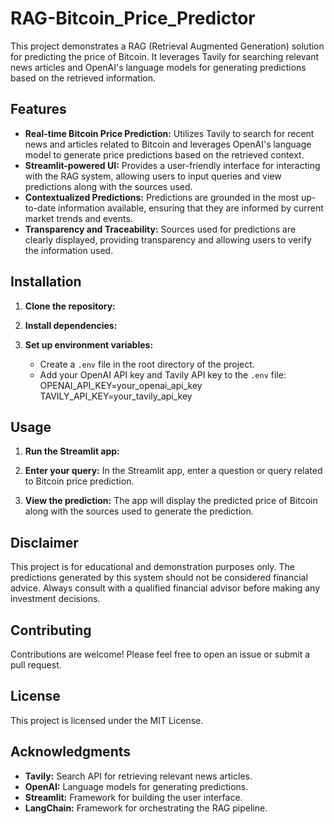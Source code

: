 # RAG-Bitcoin_Price_Predictor

This project demonstrates a RAG (Retrieval Augmented Generation) solution for predicting the price of Bitcoin. It leverages Tavily for searching relevant news articles and OpenAI's language models for generating predictions based on the retrieved information.

## Features

* **Real-time Bitcoin Price Prediction:** Utilizes Tavily to search for recent news and articles related to Bitcoin and leverages OpenAI's language model to generate price predictions based on the retrieved context.
* **Streamlit-powered UI:** Provides a user-friendly interface for interacting with the RAG system, allowing users to input queries and view predictions along with the sources used.
* **Contextualized Predictions:** Predictions are grounded in the most up-to-date information available, ensuring that they are informed by current market trends and events.
* **Transparency and Traceability:** Sources used for predictions are clearly displayed, providing transparency and allowing users to verify the information used.

## Installation

1. **Clone the repository:**

2. **Install dependencies:**

3. **Set up environment variables:**
   * Create a `.env` file in the root directory of the project.
   * Add your OpenAI API key and Tavily API key to the `.env` file:
   OPENAI_API_KEY=your_openai_api_key
   TAVILY_API_KEY=your_tavily_api_key


## Usage

1. **Run the Streamlit app:**

2. **Enter your query:** In the Streamlit app, enter a question or query related to Bitcoin price prediction.

3. **View the prediction:** The app will display the predicted price of Bitcoin along with the sources used to generate the prediction.

## Disclaimer

This project is for educational and demonstration purposes only. The predictions generated by this system should not be considered financial advice. Always consult with a qualified financial advisor before making any investment decisions.

## Contributing

Contributions are welcome! Please feel free to open an issue or submit a pull request.

## License

This project is licensed under the MIT License.

## Acknowledgments

* **Tavily:** Search API for retrieving relevant news articles.
* **OpenAI:** Language models for generating predictions.
* **Streamlit:** Framework for building the user interface.
* **LangChain:** Framework for orchestrating the RAG pipeline.

